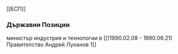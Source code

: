 [[БСП]]

### Държавни Позиции
министър индустрия и технологии в [[(1990.02.08 - 1990.09.21) Правителство Андрей Луканов 1]]